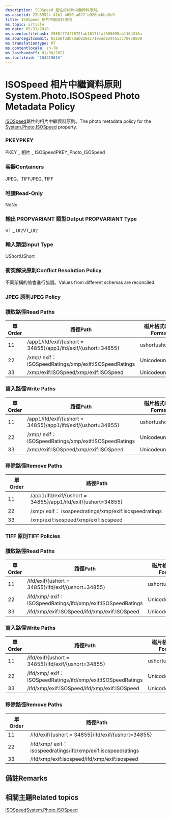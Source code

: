 ```yaml
---
description: ISOSpeed 屬性的相片中繼資料原則。
ms.assetid: 22b5552c-41b1-4090-a827-b920dcbba5e9
title: ISOSpeed 相片中繼資料原則
ms.topic: article
ms.date: 05/31/2018
ms.openlocfilehash: 2988f774f70721ab1817ffaf605098ab1164316a
ms.sourcegitcommit: 831e8f3db78ab820e1710cede244553c70e50500
ms.translationtype: MT
ms.contentlocale: zh-TW
ms.lasthandoff: 01/08/2021
ms.locfileid: "104319616"
---
```

# <a name="systemphotoisospeed-photo-metadata-policy"></a><span data-ttu-id="a00cf-103">ISOSpeed 相片中繼資料原則</span><span class="sxs-lookup"><span data-stu-id="a00cf-103">System.Photo.ISOSpeed Photo Metadata Policy</span></span>

<span data-ttu-id="a00cf-104">[ISOSpeed](../properties/props-system-photo-focallengthinfilm.md)屬性的相片中繼資料原則。</span><span class="sxs-lookup"><span data-stu-id="a00cf-104">The photo metadata policy for the [System.Photo.ISOSpeed](../properties/props-system-photo-focallengthinfilm.md) property.</span></span>

### <a name="pkey"></a><span data-ttu-id="a00cf-105">PKEY</span><span class="sxs-lookup"><span data-stu-id="a00cf-105">PKEY</span></span>

<span data-ttu-id="a00cf-106">PKEY \_ 相片 \_ ISOSpeed</span><span class="sxs-lookup"><span data-stu-id="a00cf-106">PKEY\_Photo\_ISOSpeed</span></span>

### <a name="containers"></a><span data-ttu-id="a00cf-107">容器</span><span class="sxs-lookup"><span data-stu-id="a00cf-107">Containers</span></span>

<span data-ttu-id="a00cf-108">JPEG、TIFF</span><span class="sxs-lookup"><span data-stu-id="a00cf-108">JPEG, TIFF</span></span>

### <a name="read-only"></a><span data-ttu-id="a00cf-109">唯讀</span><span class="sxs-lookup"><span data-stu-id="a00cf-109">Read-Only</span></span>

<span data-ttu-id="a00cf-110">No</span><span class="sxs-lookup"><span data-stu-id="a00cf-110">No</span></span>

### <a name="output-propvariant-type"></a><span data-ttu-id="a00cf-111">輸出 PROPVARIANT 類型</span><span class="sxs-lookup"><span data-stu-id="a00cf-111">Output PROPVARIANT Type</span></span>

<span data-ttu-id="a00cf-112">VT \_ UI2</span><span class="sxs-lookup"><span data-stu-id="a00cf-112">VT\_UI2</span></span>

### <a name="input-type"></a><span data-ttu-id="a00cf-113">輸入類型</span><span class="sxs-lookup"><span data-stu-id="a00cf-113">Input Type</span></span>

<span data-ttu-id="a00cf-114">UShort</span><span class="sxs-lookup"><span data-stu-id="a00cf-114">UShort</span></span>

### <a name="conflict-resolution-policy"></a><span data-ttu-id="a00cf-115">衝突解決原則</span><span class="sxs-lookup"><span data-stu-id="a00cf-115">Conflict Resolution Policy</span></span>

<span data-ttu-id="a00cf-116">不同架構的值會進行協調。</span><span class="sxs-lookup"><span data-stu-id="a00cf-116">Values from different schemas are reconciled.</span></span>

### <a name="jpeg-policy"></a><span data-ttu-id="a00cf-117">JPEG 原則</span><span class="sxs-lookup"><span data-stu-id="a00cf-117">JPEG Policy</span></span>

### <a name="read-paths"></a><span data-ttu-id="a00cf-118">讀取路徑</span><span class="sxs-lookup"><span data-stu-id="a00cf-118">Read Paths</span></span>



| <span data-ttu-id="a00cf-119">單</span><span class="sxs-lookup"><span data-stu-id="a00cf-119">Order</span></span> | <span data-ttu-id="a00cf-120">路徑</span><span class="sxs-lookup"><span data-stu-id="a00cf-120">Path</span></span>                                    | <span data-ttu-id="a00cf-121">磁片格式</span><span class="sxs-lookup"><span data-stu-id="a00cf-121">Disk Format</span></span> |
|-------|-----------------------------------------|-------------|
| <span data-ttu-id="a00cf-122">1</span><span class="sxs-lookup"><span data-stu-id="a00cf-122">1</span></span>     | <span data-ttu-id="a00cf-123">/app1/ifd/exif/{ushort = 34855}</span><span class="sxs-lookup"><span data-stu-id="a00cf-123">/app1/ifd/exif/{ushort=34855}</span></span>           | <span data-ttu-id="a00cf-124">ushort</span><span class="sxs-lookup"><span data-stu-id="a00cf-124">ushort</span></span>      |
| <span data-ttu-id="a00cf-125">2</span><span class="sxs-lookup"><span data-stu-id="a00cf-125">2</span></span>     | <span data-ttu-id="a00cf-126">/xmp/ <xmpseq> exif： ISOSpeedRatings</span><span class="sxs-lookup"><span data-stu-id="a00cf-126">/xmp/<xmpseq>exif:ISOSpeedRatings</span></span> | <span data-ttu-id="a00cf-127">Unicode</span><span class="sxs-lookup"><span data-stu-id="a00cf-127">unicode</span></span>     |
| <span data-ttu-id="a00cf-128">3</span><span class="sxs-lookup"><span data-stu-id="a00cf-128">3</span></span>     | <span data-ttu-id="a00cf-129">/xmp/exif:ISOSpeed</span><span class="sxs-lookup"><span data-stu-id="a00cf-129">/xmp/exif:ISOSpeed</span></span>                      | <span data-ttu-id="a00cf-130">Unicode</span><span class="sxs-lookup"><span data-stu-id="a00cf-130">unicode</span></span>     |



 

### <a name="write-paths"></a><span data-ttu-id="a00cf-131">寫入路徑</span><span class="sxs-lookup"><span data-stu-id="a00cf-131">Write Paths</span></span>



| <span data-ttu-id="a00cf-132">單</span><span class="sxs-lookup"><span data-stu-id="a00cf-132">Order</span></span> | <span data-ttu-id="a00cf-133">路徑</span><span class="sxs-lookup"><span data-stu-id="a00cf-133">Path</span></span>                                    | <span data-ttu-id="a00cf-134">磁片格式</span><span class="sxs-lookup"><span data-stu-id="a00cf-134">Disk Format</span></span> |
|-------|-----------------------------------------|-------------|
| <span data-ttu-id="a00cf-135">1</span><span class="sxs-lookup"><span data-stu-id="a00cf-135">1</span></span>     | <span data-ttu-id="a00cf-136">/app1/ifd/exif/{ushort = 34855}</span><span class="sxs-lookup"><span data-stu-id="a00cf-136">/app1/ifd/exif/{ushort=34855}</span></span>           | <span data-ttu-id="a00cf-137">ushort</span><span class="sxs-lookup"><span data-stu-id="a00cf-137">ushort</span></span>      |
| <span data-ttu-id="a00cf-138">2</span><span class="sxs-lookup"><span data-stu-id="a00cf-138">2</span></span>     | <span data-ttu-id="a00cf-139">/xmp/ <xmpseq> exif： ISOSpeedRatings</span><span class="sxs-lookup"><span data-stu-id="a00cf-139">/xmp/<xmpseq>exif:ISOSpeedRatings</span></span> | <span data-ttu-id="a00cf-140">Unicode</span><span class="sxs-lookup"><span data-stu-id="a00cf-140">unicode</span></span>     |
| <span data-ttu-id="a00cf-141">3</span><span class="sxs-lookup"><span data-stu-id="a00cf-141">3</span></span>     | <span data-ttu-id="a00cf-142">/xmp/exif:ISOSpeed</span><span class="sxs-lookup"><span data-stu-id="a00cf-142">/xmp/exif:ISOSpeed</span></span>                      | <span data-ttu-id="a00cf-143">Unicode</span><span class="sxs-lookup"><span data-stu-id="a00cf-143">unicode</span></span>     |



 

### <a name="remove-paths"></a><span data-ttu-id="a00cf-144">移除路徑</span><span class="sxs-lookup"><span data-stu-id="a00cf-144">Remove Paths</span></span>



| <span data-ttu-id="a00cf-145">單</span><span class="sxs-lookup"><span data-stu-id="a00cf-145">Order</span></span> | <span data-ttu-id="a00cf-146">路徑</span><span class="sxs-lookup"><span data-stu-id="a00cf-146">Path</span></span>                                    |
|-------|-----------------------------------------|
| <span data-ttu-id="a00cf-147">1</span><span class="sxs-lookup"><span data-stu-id="a00cf-147">1</span></span>     | <span data-ttu-id="a00cf-148">/app1/ifd/exif/{ushort = 34855}</span><span class="sxs-lookup"><span data-stu-id="a00cf-148">/app1/ifd/exif/{ushort=34855}</span></span>           |
| <span data-ttu-id="a00cf-149">2</span><span class="sxs-lookup"><span data-stu-id="a00cf-149">2</span></span>     | <span data-ttu-id="a00cf-150">/xmp/ <xmpseq> exif： isospeedratings</span><span class="sxs-lookup"><span data-stu-id="a00cf-150">/xmp/<xmpseq>exif:isospeedratings</span></span> |
| <span data-ttu-id="a00cf-151">3</span><span class="sxs-lookup"><span data-stu-id="a00cf-151">3</span></span>     | <span data-ttu-id="a00cf-152">/xmp/exif:isospeed</span><span class="sxs-lookup"><span data-stu-id="a00cf-152">/xmp/exif:isospeed</span></span>                      |



 

### <a name="tiff-policies"></a><span data-ttu-id="a00cf-153">TIFF 原則</span><span class="sxs-lookup"><span data-stu-id="a00cf-153">TIFF Policies</span></span>

### <a name="read-paths"></a><span data-ttu-id="a00cf-154">讀取路徑</span><span class="sxs-lookup"><span data-stu-id="a00cf-154">Read Paths</span></span>



| <span data-ttu-id="a00cf-155">單</span><span class="sxs-lookup"><span data-stu-id="a00cf-155">Order</span></span> | <span data-ttu-id="a00cf-156">路徑</span><span class="sxs-lookup"><span data-stu-id="a00cf-156">Path</span></span>                                        | <span data-ttu-id="a00cf-157">磁片格式</span><span class="sxs-lookup"><span data-stu-id="a00cf-157">Disk Format</span></span> |
|-------|---------------------------------------------|-------------|
| <span data-ttu-id="a00cf-158">1</span><span class="sxs-lookup"><span data-stu-id="a00cf-158">1</span></span>     | <span data-ttu-id="a00cf-159">/ifd/exif/{ushort = 34855}</span><span class="sxs-lookup"><span data-stu-id="a00cf-159">/ifd/exif/{ushort=34855}</span></span>                    | <span data-ttu-id="a00cf-160">ushort</span><span class="sxs-lookup"><span data-stu-id="a00cf-160">ushort</span></span>      |
| <span data-ttu-id="a00cf-161">2</span><span class="sxs-lookup"><span data-stu-id="a00cf-161">2</span></span>     | <span data-ttu-id="a00cf-162">/ifd/xmp/ <xmpseq> exif： ISOSpeedRatings</span><span class="sxs-lookup"><span data-stu-id="a00cf-162">/ifd/xmp/<xmpseq>exif:ISOSpeedRatings</span></span> | <span data-ttu-id="a00cf-163">Unicode</span><span class="sxs-lookup"><span data-stu-id="a00cf-163">unicode</span></span>     |
| <span data-ttu-id="a00cf-164">3</span><span class="sxs-lookup"><span data-stu-id="a00cf-164">3</span></span>     | <span data-ttu-id="a00cf-165">/ifd/xmp/exif:ISOSpeed</span><span class="sxs-lookup"><span data-stu-id="a00cf-165">/ifd/xmp/exif:ISOSpeed</span></span>                      | <span data-ttu-id="a00cf-166">Unicode</span><span class="sxs-lookup"><span data-stu-id="a00cf-166">unicode</span></span>     |



 

### <a name="write-paths"></a><span data-ttu-id="a00cf-167">寫入路徑</span><span class="sxs-lookup"><span data-stu-id="a00cf-167">Write Paths</span></span>



| <span data-ttu-id="a00cf-168">單</span><span class="sxs-lookup"><span data-stu-id="a00cf-168">Order</span></span> | <span data-ttu-id="a00cf-169">路徑</span><span class="sxs-lookup"><span data-stu-id="a00cf-169">Path</span></span>                                        | <span data-ttu-id="a00cf-170">磁片格式</span><span class="sxs-lookup"><span data-stu-id="a00cf-170">Disk Format</span></span> |
|-------|---------------------------------------------|-------------|
| <span data-ttu-id="a00cf-171">1</span><span class="sxs-lookup"><span data-stu-id="a00cf-171">1</span></span>     | <span data-ttu-id="a00cf-172">/ifd/exif/{ushort = 34855}</span><span class="sxs-lookup"><span data-stu-id="a00cf-172">/ifd/exif/{ushort=34855}</span></span>                    | <span data-ttu-id="a00cf-173">ushort</span><span class="sxs-lookup"><span data-stu-id="a00cf-173">ushort</span></span>      |
| <span data-ttu-id="a00cf-174">2</span><span class="sxs-lookup"><span data-stu-id="a00cf-174">2</span></span>     | <span data-ttu-id="a00cf-175">/ifd/xmp/ <xmpseq> exif： ISOSpeedRatings</span><span class="sxs-lookup"><span data-stu-id="a00cf-175">/ifd/xmp/<xmpseq>exif:ISOSpeedRatings</span></span> | <span data-ttu-id="a00cf-176">Unicode</span><span class="sxs-lookup"><span data-stu-id="a00cf-176">unicode</span></span>     |
| <span data-ttu-id="a00cf-177">3</span><span class="sxs-lookup"><span data-stu-id="a00cf-177">3</span></span>     | <span data-ttu-id="a00cf-178">/ifd/xmp/exif:ISOSpeed</span><span class="sxs-lookup"><span data-stu-id="a00cf-178">/ifd/xmp/exif:ISOSpeed</span></span>                      | <span data-ttu-id="a00cf-179">Unicode</span><span class="sxs-lookup"><span data-stu-id="a00cf-179">unicode</span></span>     |



 

### <a name="remove-paths"></a><span data-ttu-id="a00cf-180">移除路徑</span><span class="sxs-lookup"><span data-stu-id="a00cf-180">Remove Paths</span></span>



| <span data-ttu-id="a00cf-181">單</span><span class="sxs-lookup"><span data-stu-id="a00cf-181">Order</span></span> | <span data-ttu-id="a00cf-182">路徑</span><span class="sxs-lookup"><span data-stu-id="a00cf-182">Path</span></span>                                        |
|-------|---------------------------------------------|
| <span data-ttu-id="a00cf-183">1</span><span class="sxs-lookup"><span data-stu-id="a00cf-183">1</span></span>     | <span data-ttu-id="a00cf-184">/ifd/exif/{ushort = 34855}</span><span class="sxs-lookup"><span data-stu-id="a00cf-184">/ifd/exif/{ushort=34855}</span></span>                    |
| <span data-ttu-id="a00cf-185">2</span><span class="sxs-lookup"><span data-stu-id="a00cf-185">2</span></span>     | <span data-ttu-id="a00cf-186">/ifd/xmp/ <xmpseq> exif： isospeedratings</span><span class="sxs-lookup"><span data-stu-id="a00cf-186">/ifd/xmp/<xmpseq>exif:isospeedratings</span></span> |
| <span data-ttu-id="a00cf-187">3</span><span class="sxs-lookup"><span data-stu-id="a00cf-187">3</span></span>     | <span data-ttu-id="a00cf-188">/ifd/xmp/exif:isospeed</span><span class="sxs-lookup"><span data-stu-id="a00cf-188">/ifd/xmp/exif:isospeed</span></span>                      |



 

## <a name="remarks"></a><span data-ttu-id="a00cf-189">備註</span><span class="sxs-lookup"><span data-stu-id="a00cf-189">Remarks</span></span>

## <a name="related-topics"></a><span data-ttu-id="a00cf-190">相關主題</span><span class="sxs-lookup"><span data-stu-id="a00cf-190">Related topics</span></span>

<dl> <dt>

[<span data-ttu-id="a00cf-191">ISOSpeed</span><span class="sxs-lookup"><span data-stu-id="a00cf-191">System.Photo.ISOSpeed</span></span>](../properties/props-system-photo-focallengthinfilm.md)
</dt> </dl>

 

 
